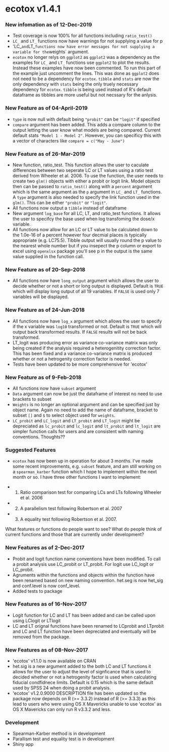 # ecotox v1.4.1

### New infomation as of 12-Dec-2019
  * Test coverage is now 100% for all functions including `ratio_test()`
  * `LC_` and `LT_` functions now have warnings for not supplying a value for p
  * 'LC_` and `LT_` functions now have error messages for not supplying a variable for the `weights` argument. 
  * `ecotox` no longer relys on `ggplot2` as `ggplot2` was a dependency as the examples for `LC_` and `LT_` functions use `ggplot2` to plot the results. Instead these examples have now been commented. To run this part of the example just uncomment the lines. This was done as `ggplot2` does not need to be a dependency for `ecotox`. `tibble` and `stats` are now the only dependency with `stats` being the only truely necessary dependency for `ecotox`. `tibble` is being used instead of R's default dataframe as tibbles are more useful but not necssary for the anlysis. 
  
### New Feature as of 04-April-2019
  
  * `type` is now null with default being `"probit"` can be `"logit"` if specified
  * `compare` argument has been added. This adds a compare column to the output letting        the user know what models are being compared. Current default stats `"Model 1 - Model 2"`. However, you can specificy this with a vector of characters like `compare = c("May - June")`

### New Feature as of 26-Mar-2019
  *  New function, ratio_test. This function allows the user to caculate                differences between two seperate LC or LT values using a ratio test derived        from Wheeler et al. 2006. To use the function, the user needs to create two 
     `glm()` objects with either a probit or logit link. Model objects then can be      passed to `ratio_test()` along with a `percent` argument which is the same         argument as the `p` argument in `LC_` and `LT_` functions. A `type` argument       is also needed to specify the link function used in the `glm()`. This can be       either `"probit"` or `"logit"`. 
  *  All functions now output a `tibble` instead of dataframe
  *  New argument `log_base` for all LC, LT, and ratio_test functions. It
     allows the user to specifcy the base used when log transfoming the dose/x          variable. 
  *  All functions now allow for an LC or LT value to be calculated down to the 
     1.0e-16 of a percent however four decmial places is typically appropriate          (e.g. LC75.5). Tibble output will usually round the p value to the nearest         whole number but if you insepect the p column or export to excel using             `openxlsx` package you'll see p in the output is the same value supplied in        the function call. 

### New Feature as of 20-Sep-2018
   * All functions now have `long_output` argument which allows the user to
     decide whether or not a short or long output is displayed. Default is `TRUE`      which will display long output of all 19 variables. If `FALSE` is used only 7      variables will be displayed.  
     
### New Feature as of 24-Jun-2018
  * All functions now have `log_x` argument which allows the user to specify if 
    the x variable was `log10` transformed or not. Default is `TRUE` which will 
    output back transformed results. If `FALSE` results will not be back 
    transformed. 
  * LT_logit was producing error as variance co-variance matrix was only being 
    created if the analysis required a heterogenitity correction factor.
    This has been fixed and a variance co-variance matrix is produced whether 
    or not a hetrogenity correction factor is needed. 
  * Tests have been updated to be more comprehensive for 'ecotox'

### New Feature as of 9-Feb-2018
  * All functions now have `subset` argument
  * `Data` argument can now be just the dataframe of interest 
    no need to use brackets to subset 
  * `Weights` is no longer an optional argument and can be specified 
    just by object name. Again no need to add the name of dataframe, 
    bracket to subset `[]` and `$` to select object used for `weights`. 
  * `LC_probit` and `LC_logit` and `LT_probit` and `LT_logit` might be 
    depreciated as `lc_probit` and `lc_logit` and `lt_probit` and `lt_logit` 
    are simpler function calls for users and are consistent with
    naming conventions. Thoughts?? 
    
    
### Suggested Features 

* `ecotox` has now been up in operation for about 3 months. I've made some recent improvements, e.g. `subset` feature, and am still working on a `spearman_karber` function which I hope to implement within the next month or so. I have three other functions I want to implement: 

* 1) Ratio comparison test for comparing LCs and LTs following Wheeler et al. 2006 
* 2) A parallelism test following Robertson et al. 2007
* 3) A equality test following Robertson et al. 2007. 

What features or functions do people want to see? What do people think of current functions and those that are currently under development? 

### New Features as of 2-Dec-2017
  * Probit and logit function name conventions have been modified. To call a
    probit analysis use LC_probit or LT_probit. For logit use LC_logit or 
    LC_probit.
  * Agruments within the functions and objects within the function have been
    renamed based on new naming convention. het.seg is now het_sig and 
    conf.level is now conf_level. 
  * Added tests to package 

### New Features as of 16-Nov-2017
  * Logit function for LC and LT has been added and can be called upon using 
    LClogit or LTlogit
  * LC and LT orignal functions have been renamed to LCprobit and LTprobit and 
    LC and LT function have been depreciated and eventually will be removed 
    from the package.
  
  
### New Features as of 08-Nov-2017
  * 'ecotox' v1.1.0 is now available  on CRAN 
  * het.sig is a new argument added to the both LC and LT functions 
    it allows for the user to adjust the level of signficance that 
    is used to decided whether or not a hetrogenity factor is used when 
    calculating fiducial condfidnece limits. Default is 0.15 which is the
    same default used by SPSS 24 when doing a probit analysis. 
  * 'ecotox' v1.2.0.9000 DESCRIPTION file has been updated so the package now 
     depends on R (>= 3.3.2) instead of  R (>= 3.3.3) as this lead to users 
     who were using OS X Mavericks unable to use 'ecotox' as OS X Mavericks 
     can only run R v3.3.2 and less. 
     
### Development 
  * Spearman-Karber method is in development  
  * Parallism test and equality test is in development 
  * Shiny app 
